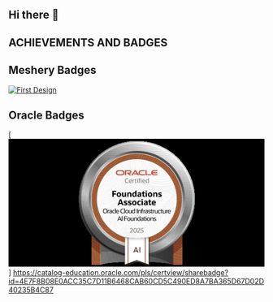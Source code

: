 ## Hi there 👋

## ACHIEVEMENTS AND BADGES

## Meshery Badges 

[![First Design](https://badges.layer5.io/assets/badges/first-design/first-design.png)](https://cloud.layer5.io/user/4a244636-81e9-4d69-b85f-07e6fe40a2cb?tab=badges&badge=first-design)


## Oracle Badges
[![Oracle Certified Badge](https://github.com/Raiom007/Raiom007/blob/main/OCI25AICFA.jpeg)]
https://catalog-education.oracle.com/pls/certview/sharebadge?id=4E7F8B08E0ACC35C7D11B6468CAB60CD5C490ED8A7BA365D67D02D40235B4C87


